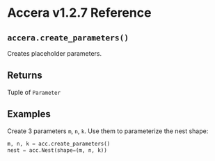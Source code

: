 [//]: # (Project: Accera)
[//]: # (Version: v1.2.7)

# Accera v1.2.7 Reference

## `accera.create_parameters()`
Creates placeholder parameters.

## Returns
Tuple of `Parameter`

## Examples

Create 3 parameters `m`, `n`, `k`. Use them to parameterize the nest shape:

```python
m, n, k = acc.create_parameters()
nest = acc.Nest(shape=(m, n, k))
```

<div style="page-break-after: always;"></div>



